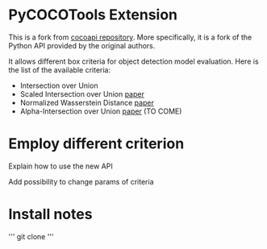 # PyCOCOTools Extension

This is a fork from [cocoapi repository](https://github.com/cocodataset/cocoapi). More specifically, it is a fork of the Python API provided by the original authors. 

It allows different box criteria for object detection model evaluation. Here is the list of the available criteria:

- Intersection over Union
- Scaled Intersection over Union [paper](url_siou)
- Normalized Wasserstein Distance [paper](https://arxiv.org/abs/2110.13389)
- Alpha-Intersection over Union [paper](https://openreview.net/forum?id=rbdKZJxDWWx) (TO COME)

# Employ different criterion

Explain how to use the new API 

Add possibility to change params of criteria

# Install notes

'''
git clone 
'''